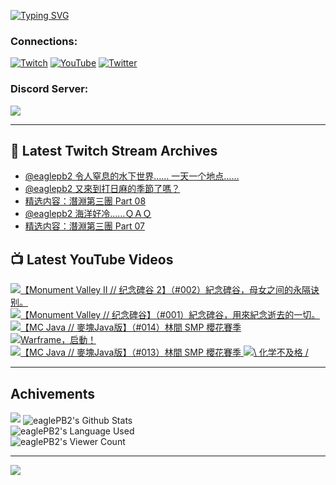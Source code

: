 <!--### Hello people, I'm EaglePB2 - The one who building something for fun 👋
Thank you for standby for this profile.   
The purpose of this profile is coming soon.   
You may come back later, as you wish if this readme.md is updated.   -->

<a href="https://git.io/typing-svg"><img src="https://readme-typing-svg.herokuapp.com?font=Fira+Code&duration=1000&pause=5000&vCenter=true&random=false&width=500&lines=%F0%9F%91%8B+Hello+Everyone%2C+I'm+EaglePB2.;%F0%9F%99%87+Thank+you+for+stopping+by+my+profile.+;%F0%9F%94%AD+%3D%3D%3D%3D+%F0%9F%94%AD;%F0%9F%91%8B+%E4%BD%A0%E5%A5%BD%EF%BC%8C%E6%AD%A1%E8%BF%8E%E4%BE%86%E5%88%B0%E6%88%91%E7%9A%84%E4%BB%A3%E7%A2%BC%E5%BA%AB%E3%80%82;%F0%9F%99%87+%E6%84%9F%E8%AC%9D%E5%89%8D%E4%BE%86%E5%8F%83%E8%A7%80%E5%B0%8F%E5%B1%8B+owo~" alt="Typing SVG" /></a>

### Connections:

[![Twitch](https://img.shields.io/badge/Twitch-9347FF?style=flat-square&logo=twitch&logoColor=white)](https://www.twitch.tv/eaglepb2)
[![YouTube](https://img.shields.io/badge/YouTube-%23FF0000.svg?style=flat-square&logo=YouTube&logoColor=white)](https://www.youtube.com/eaglepb2)
[![Twitter](https://img.shields.io/badge/Twitter-%231DA1F2.svg?style=flat-square&logo=Twitter&logoColor=white)](https://twitter.com/eaglepb2)

### Discord Server:

[![](https://invidget.switchblade.xyz/qKrub9b?theme=dark&language=ch)](https://discord.gg/qKrub9b)

---

## 👾 Latest Twitch Stream Archives
<!-- TWITCH:START -->
- [@eaglepb2 令人窒息的水下世界…… 一天一个地点……](https://www.twitch.tv/videos/2218935877)
- [@eaglepb2 又來到打日麻的季節了嗎？](https://www.twitch.tv/videos/2218085467)
- [精选内容：潛淵第三團 Part 08](https://www.twitch.tv/videos/2217324555)
- [@eaglepb2 海洋好冷……ＱＡＱ](https://www.twitch.tv/videos/2217213522)
- [精选内容：潛淵第三團 Part 07](https://www.twitch.tv/videos/2216502122)
<!-- TWITCH:END -->



## 📺 Latest YouTube Videos
<!-- YOUTUBE:START -->
<!-- YOUTUBE:END -->

<!-- BEGIN YOUTUBE-CARDS -->
<a href="https://www.youtube.com/watch?v=aFAEnHuJNks">
  <picture>
    <source media="(prefers-color-scheme: dark)" srcset="https://ytcards.demolab.com/?id=aFAEnHuJNks&title=%E3%80%90Monument+Valley+II+%2F%2F+%E7%BA%AA%E5%BF%B5%E7%A2%91%E8%B0%B7+2%E3%80%91%EF%BC%88%23002%EF%BC%89%E7%B4%80%E5%BF%B5%E7%A2%91%E8%B0%B7%EF%BC%8C%E6%AF%8D%E5%A5%B3%E4%B9%8B%E9%97%B4%E7%9A%84%E6%B0%B8%E9%9A%94%E8%AF%80%E5%88%AB%E3%80%82&lang=zh&timestamp=1723167079&background_color=%230d1117&title_color=%23ffffff&stats_color=%23dedede&max_title_lines=1&width=250&border_radius=5&duration=4624">
    <img src="https://ytcards.demolab.com/?id=aFAEnHuJNks&title=%E3%80%90Monument+Valley+II+%2F%2F+%E7%BA%AA%E5%BF%B5%E7%A2%91%E8%B0%B7+2%E3%80%91%EF%BC%88%23002%EF%BC%89%E7%B4%80%E5%BF%B5%E7%A2%91%E8%B0%B7%EF%BC%8C%E6%AF%8D%E5%A5%B3%E4%B9%8B%E9%97%B4%E7%9A%84%E6%B0%B8%E9%9A%94%E8%AF%80%E5%88%AB%E3%80%82&lang=zh&timestamp=1723167079&background_color=%23ffffff&title_color=%2324292f&stats_color=%2357606a&max_title_lines=1&width=250&border_radius=5&duration=4624" alt="【Monument Valley II // 纪念碑谷 2】（#002）紀念碑谷，母女之间的永隔诀别。" title="【Monument Valley II // 纪念碑谷 2】（#002）紀念碑谷，母女之间的永隔诀别。">
  </picture>
</a>
<a href="https://www.youtube.com/watch?v=duDEnssg1fM">
  <picture>
    <source media="(prefers-color-scheme: dark)" srcset="https://ytcards.demolab.com/?id=duDEnssg1fM&title=%E3%80%90Monument+Valley+%2F%2F+%E7%BA%AA%E5%BF%B5%E7%A2%91%E8%B0%B7%E3%80%91%EF%BC%88%23001%EF%BC%89%E7%B4%80%E5%BF%B5%E7%A2%91%E8%B0%B7%EF%BC%8C%E7%94%A8%E4%BE%86%E7%B4%80%E5%BF%B5%E9%80%9D%E5%8E%BB%E7%9A%84%E4%B8%80%E5%88%87%E3%80%82&lang=zh&timestamp=1723160325&background_color=%230d1117&title_color=%23ffffff&stats_color=%23dedede&max_title_lines=1&width=250&border_radius=5&duration=6587">
    <img src="https://ytcards.demolab.com/?id=duDEnssg1fM&title=%E3%80%90Monument+Valley+%2F%2F+%E7%BA%AA%E5%BF%B5%E7%A2%91%E8%B0%B7%E3%80%91%EF%BC%88%23001%EF%BC%89%E7%B4%80%E5%BF%B5%E7%A2%91%E8%B0%B7%EF%BC%8C%E7%94%A8%E4%BE%86%E7%B4%80%E5%BF%B5%E9%80%9D%E5%8E%BB%E7%9A%84%E4%B8%80%E5%88%87%E3%80%82&lang=zh&timestamp=1723160325&background_color=%23ffffff&title_color=%2324292f&stats_color=%2357606a&max_title_lines=1&width=250&border_radius=5&duration=6587" alt="【Monument Valley // 纪念碑谷】（#001）紀念碑谷，用來紀念逝去的一切。" title="【Monument Valley // 纪念碑谷】（#001）紀念碑谷，用來紀念逝去的一切。">
  </picture>
</a>
<a href="https://www.youtube.com/watch?v=mElaxVRFsbg">
  <picture>
    <source media="(prefers-color-scheme: dark)" srcset="https://ytcards.demolab.com/?id=mElaxVRFsbg&title=%E3%80%90MC+Java+%2F%2F+%E9%BA%A5%E5%A1%8AJava%E7%89%88%E3%80%91%EF%BC%88%23014%EF%BC%89%E6%9E%97%E9%96%93+SMP+%E6%AB%BB%E8%8A%B1%E8%B3%BD%E5%AD%A3&lang=zh&timestamp=1723084044&background_color=%230d1117&title_color=%23ffffff&stats_color=%23dedede&max_title_lines=1&width=250&border_radius=5&duration=7238">
    <img src="https://ytcards.demolab.com/?id=mElaxVRFsbg&title=%E3%80%90MC+Java+%2F%2F+%E9%BA%A5%E5%A1%8AJava%E7%89%88%E3%80%91%EF%BC%88%23014%EF%BC%89%E6%9E%97%E9%96%93+SMP+%E6%AB%BB%E8%8A%B1%E8%B3%BD%E5%AD%A3&lang=zh&timestamp=1723084044&background_color=%23ffffff&title_color=%2324292f&stats_color=%2357606a&max_title_lines=1&width=250&border_radius=5&duration=7238" alt="【MC Java // 麥塊Java版】（#014）林間 SMP 櫻花賽季" title="【MC Java // 麥塊Java版】（#014）林間 SMP 櫻花賽季">
  </picture>
</a>
<a href="https://www.youtube.com/watch?v=0bhqsJJ316w">
  <picture>
    <source media="(prefers-color-scheme: dark)" srcset="https://ytcards.demolab.com/?id=0bhqsJJ316w&title=Warframe%EF%BC%8C%E5%90%AF%E5%8B%95%EF%BC%81&lang=zh&timestamp=1723016946&background_color=%230d1117&title_color=%23ffffff&stats_color=%23dedede&max_title_lines=1&width=250&border_radius=5&duration=12">
    <img src="https://ytcards.demolab.com/?id=0bhqsJJ316w&title=Warframe%EF%BC%8C%E5%90%AF%E5%8B%95%EF%BC%81&lang=zh&timestamp=1723016946&background_color=%23ffffff&title_color=%2324292f&stats_color=%2357606a&max_title_lines=1&width=250&border_radius=5&duration=12" alt="Warframe，启動！" title="Warframe，启動！">
  </picture>
</a>
<a href="https://www.youtube.com/watch?v=RAkF1QLBewU">
  <picture>
    <source media="(prefers-color-scheme: dark)" srcset="https://ytcards.demolab.com/?id=RAkF1QLBewU&title=%E3%80%90MC+Java+%2F%2F+%E9%BA%A5%E5%A1%8AJava%E7%89%88%E3%80%91%EF%BC%88%23013%EF%BC%89%E6%9E%97%E9%96%93+SMP+%E6%AB%BB%E8%8A%B1%E8%B3%BD%E5%AD%A3&lang=zh&timestamp=1723012913&background_color=%230d1117&title_color=%23ffffff&stats_color=%23dedede&max_title_lines=1&width=250&border_radius=5&duration=15217">
    <img src="https://ytcards.demolab.com/?id=RAkF1QLBewU&title=%E3%80%90MC+Java+%2F%2F+%E9%BA%A5%E5%A1%8AJava%E7%89%88%E3%80%91%EF%BC%88%23013%EF%BC%89%E6%9E%97%E9%96%93+SMP+%E6%AB%BB%E8%8A%B1%E8%B3%BD%E5%AD%A3&lang=zh&timestamp=1723012913&background_color=%23ffffff&title_color=%2324292f&stats_color=%2357606a&max_title_lines=1&width=250&border_radius=5&duration=15217" alt="【MC Java // 麥塊Java版】（#013）林間 SMP 櫻花賽季" title="【MC Java // 麥塊Java版】（#013）林間 SMP 櫻花賽季">
  </picture>
</a>
<a href="https://www.youtube.com/watch?v=i3mi2m1e4jA">
  <picture>
    <source media="(prefers-color-scheme: dark)" srcset="https://ytcards.demolab.com/?id=i3mi2m1e4jA&title=%5C+%E5%8C%96%E5%AD%A6%E4%B8%8D%E5%8F%8A%E6%A0%BC+%2F&lang=zh&timestamp=1722923794&background_color=%230d1117&title_color=%23ffffff&stats_color=%23dedede&max_title_lines=1&width=250&border_radius=5&duration=21">
    <img src="https://ytcards.demolab.com/?id=i3mi2m1e4jA&title=%5C+%E5%8C%96%E5%AD%A6%E4%B8%8D%E5%8F%8A%E6%A0%BC+%2F&lang=zh&timestamp=1722923794&background_color=%23ffffff&title_color=%2324292f&stats_color=%2357606a&max_title_lines=1&width=250&border_radius=5&duration=21" alt="\ 化学不及格 /" title="\ 化学不及格 /">
  </picture>
</a>
<!-- END YOUTUBE-CARDS -->

---

## Achivements
[![](https://github-profile-trophy.vercel.app/?username=eaglepb2&theme=monokai&no-bg=true&&title=Repositories,Issues,Commit,MultiLanguage)](https://github.com/anuraghazra/github-readme-stats)
<img align="center" alt="eaglePB2's Github Stats" src="https://github-readme-stats.vercel.app/api?username=eaglePB2&show_icons=true&hide_border=true&theme=merko" />
<br>
<img align="center" alt="eaglePB2's Language Used" src="https://github-readme-stats.vercel.app/api/top-langs/?username=eaglePB2&show_icons=true&hide_border=true&theme=merko&layout=compact&langs_count=8" />
<br>
<img align="center" alt="eaglePB2's Viewer Count" src="https://visitcount.itsvg.in/api?id=eaglepb2&label=Profile%20Views&color=3&icon=5&pretty=true" />

<hr>

<!-- RANDOMQUOTE:START -->
![](https://quotes-github-readme.vercel.app/api?type=horizontal&theme=merko)
<!-- RANDOMQUOTE:END -->


<!--
       _____   _   _   _____       _____   _   _   ____   
      |_   _| | | | | |  ___|     |  ___| | \ | | |  _  \  
        | |   | |_| | | |___      | |___  |  \| | | | | | 
        | |   |  _  | |  ___|     |  ___| |     | | | | | 
        | |   | | | | | |___      | |___  | |\  | | |_| | 
        |_|   |_| |_| |_____|     |_____| |_| \_| |____ / 
      
-->
